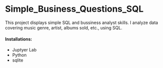 # Simple_Business_Questions_SQL

This project displays simple SQL and bussiness analyst skills. I analyze data covering music genre, artist, albums sold, etc., using SQL.

#### Installations:
- Juptyer Lab
- Python
- sqlite
